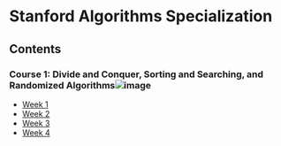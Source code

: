 # Stanford Algorithms Specialization
## Contents

### Course 1: Divide and Conquer, Sorting and Searching, and Randomized Algorithms![image](https://progress-bar.dev/100/?title=Done)

- [Week 1](./Divide%20and%20Conquer%2C%20Sorting%20and%20Searching%2C%20and%20Randomized%20Algorithms/Week%201)
- [Week 2](./Divide%20and%20Conquer%2C%20Sorting%20and%20Searching%2C%20and%20Randomized%20Algorithms/Week%202)
- [Week 3](./Divide%20and%20Conquer%2C%20Sorting%20and%20Searching%2C%20and%20Randomized%20Algorithms/Week%203)
- [Week 4](./Divide%20and%20Conquer%2C%20Sorting%20and%20Searching%2C%20and%20Randomized%20Algorithms/Week%204)
